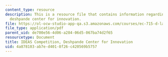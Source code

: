 ```yaml
---
content_type: resource
description: This is a resource file that contains information regarding IDEAS competition,
  deshpande center for innovation.
file: https://ol-ocw-studio-app-qa.s3.amazonaws.com/courses/ec-715-d-lab-disseminating-innovations-for-the-common-good-spring-2007/4a878103ab7ed4018f26c420569b5757_MITEC_715S07_notes03.pdf
file_type: application/pdf
parent_uid: de700e56-4d06-a284-06d5-067ba74d2f65
resourcetype: Document
title: IDEAS Competition, Deshpande Center for Innovation
uid: 4a878103-ab7e-d401-8f26-c420569b5757
---
```

